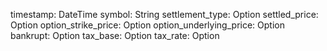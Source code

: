 timestamp: DateTime<Utc>
symbol: String
settlement_type: Option<String>
settled_price: Option<f64>
option_strike_price: Option<f64>
option_underlying_price: Option<f64>
bankrupt: Option<i64>
tax_base: Option<i64>
tax_rate: Option<f64>
